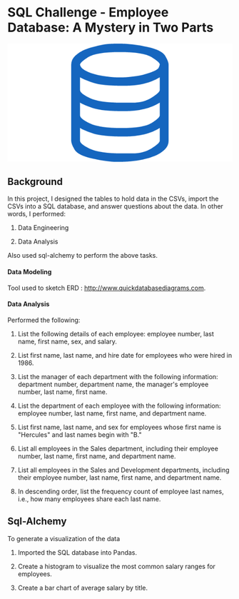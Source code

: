 # SQL Challenge - Employee Database: A Mystery in Two Parts

![sql.png](sql.png)

## Background

In this project, I designed the tables to hold data in the CSVs, import the CSVs into a SQL database, and answer questions about the data. In other words, I performed:

1. Data Engineering

2. Data Analysis

Also used sql-alchemy to perform the above tasks. 

#### Data Modeling

Tool used to sketch ERD : http://www.quickdatabasediagrams.com.


#### Data Analysis

Performed the following:

1. List the following details of each employee: employee number, last name, first name, sex, and salary.

2. List first name, last name, and hire date for employees who were hired in 1986.

3. List the manager of each department with the following information: department number, department name, the manager's employee number, last name, first name.

4. List the department of each employee with the following information: employee number, last name, first name, and department name.

5. List first name, last name, and sex for employees whose first name is "Hercules" and last names begin with "B."

6. List all employees in the Sales department, including their employee number, last name, first name, and department name.

7. List all employees in the Sales and Development departments, including their employee number, last name, first name, and department name.

8. In descending order, list the frequency count of employee last names, i.e., how many employees share each last name.

## Sql-Alchemy
To generate a visualization of the data
1. Imported the SQL database into Pandas. 

2. Create a histogram to visualize the most common salary ranges for employees.

3. Create a bar chart of average salary by title.



